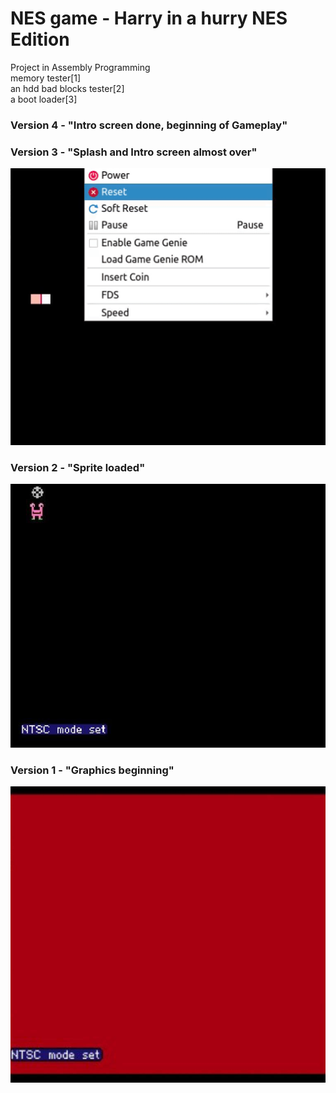 # NES game - Harry in a hurry NES Edition
Project in Assembly Programming</br>
memory tester[1]</br> 
an hdd bad blocks tester[2]<br/>
a boot loader[3]</br>

### Version 4 - "Intro screen done, beginning of Gameplay"<br>

### Version 3 - "Splash and Intro screen almost over"<br>
!['version 3'](img/version3.gif)<br>

### Version 2 - "Sprite loaded"<br>
!['version 2'](img/version2.jpg)<br>

### Version 1 - "Graphics beginning"<br>
!['version 1'](img/version1.jpg)<br>

